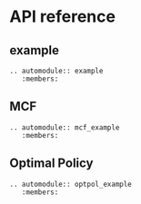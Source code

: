 # API reference

## example

```{eval-rst}
.. automodule:: example
   :members:
``` 


## MCF

```{eval-rst}
.. automodule:: mcf_example
   :members:
``` 

## Optimal Policy

```{eval-rst}
.. automodule:: optpol_example
   :members:
``` 

